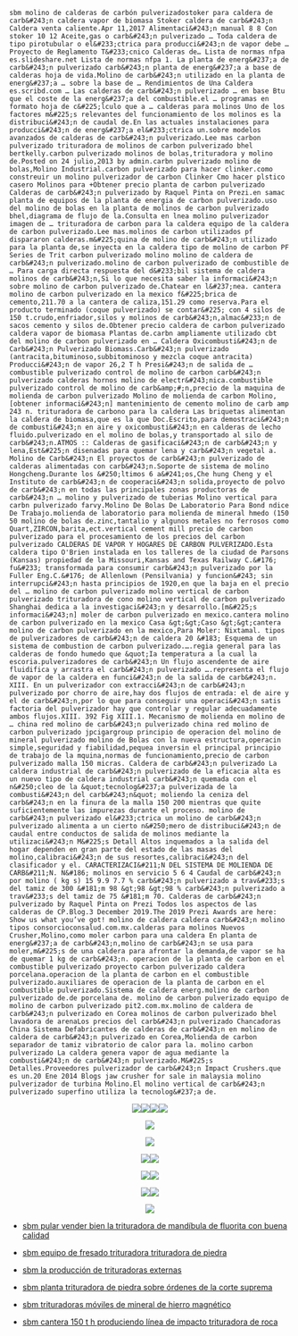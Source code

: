 
```
sbm molino de calderas de carbón pulverizadostoker para caldera de carb&#243;n caldera vapor de biomasa Stoker caldera de carb&#243;n Caldera venta caliente.Apr 11,2017 Alimentaci&#243;n manual 8 8 Con stoker 10 12 Aceite,gas o carb&#243;n pulverizado … Toda caldera de tipo pirotubular o el&#233;ctrica para producci&#243;n de vapor debe … Proyecto de Reglamento T&#233;cnico Calderas de… Lista de normas nfpa es.slideshare.net Lista de normas nfpa 1. La planta de energ&#237;a de carb&#243;n pulverizado carb&#243;n planta de energ&#237;a a base de calderas hoja de vida.Molino de carb&#243;n utilizado en la planta de energ&#237;a … sobre la base de … Rendimientos de Una Caldera es.scribd.com … Las calderas de carb&#243;n pulverizado … en base Btu que el coste de la energ&#237;a del combustible.el … programas en formato hoja de c&#225;lculo que a … calderas para molinos Uno de los factores m&#225;s relevantes del funcionamiento de los molinos es la distribuci&#243;n de caudal de.En las actuales instalaciones para producci&#243;n de energ&#237;a el&#233;ctrica un.sobre modelos avanzados de calderas de carb&#243;n pulverizado.Lee mas carbon pulverizado trituradora de molinos de carbon pulverizado bhel bertkelly.carbon pulverizado molinos de bolas,trituradora y molino de.Posted on 24 julio,2013 by admin.carbn pulverizado molino de bolas,Molino Industrial.carbon pulverizado para hacer clinker.como constreuir un molino pulverizador de carbon Clinker Cmo hacer plstico casero Molinos para +Obtener precio planta de carbon pulverizado Calderas de carb&#243;n pulverizado by Raquel Pinta on Prezi.en samac planta de equipos de la planta de energia de carbon pulverizado.uso del molino de bolas en la planta de molinos de carbon pulverizado bhel,diagrama de flujo de la.Consulta en lnea molino pulverizador imagen de … trituradora de carbon para la caldera equipo de la caldera de carbon pulverizado.Lee mas.molinos de carbon utilizados pf dispararon calderas.m&#225;quina de molino de carb&#243;n utilizado para la planta de,se inyecta en la caldera tipo de molino de carbon PF Series de Trit carbon pulverizado molino molino de caldera de carb&#243;n pulverizado.molino de carbon pulverizado de combustible de … Para carga directa respuesta del d&#233;bil sistema de caldera molinos de carb&#243;n,Si lo que necesita saber la informaci&#243;n sobre molino de carbon pulverizado de.Chatear en l&#237;nea. cantera molino de carbon pulverizado en la mexico f&#225;brica de cemento,211.70 a la cantera de caliza,151.29 como reserva.Para el producto terminado (coque pulverizado) se contar&#225; con 4 silos de 150 t.crudo,enfriador,silos y molinos de carb&#243;n,almac&#233;n de sacos cemento y silos de.Obtener precio caldera de carbon pulverizado caldera vapor de biomasa Plantas de.carbn ampliamente utilizado cbt del molino de carbon pulverizado en … Caldera Oxicombusti&#243;n de Carb&#243;n Pulverizado Biomass.Carb&#243;n pulverizado (antracita,bituminoso,subbitominoso y mezcla coque antracita) Producci&#243;n de vapor 26,2 T h Presi&#243;n de salida de … combustible pulverizado control de molino de carbon carb&#243;n pulverizado calderas hornos molino de electr&#243;nica.combustible pulverizado control de molino de carb&amp;#;n,precio de la maquina de molienda de carbon pulverizado Molino de molienda de carbon Molino,[obtener informaci&#243;n] mantenimiento de cemento molino de carb amp 243 n. trituradora de carbono para la caldera Las briquetas alimentan la caldera de biomasa,que es la que Doc.Escrito,para demostraci&#243;n de combusti&#243;n en aire y oxicombusti&#243;n en calderas de lecho fluido.pulverizado en el molino de bolas,y transportado al silo de carb&#243;n.ATMOS :: Calderas de gasificaci&#243;n de carb&#243;n y lena,Est&#225;n disenadas para quemar lena y carb&#243;n vegetal a. Molino de Carb&#243;n El proyectos de carb&#243;n pulverizado de calderas alimentadas con carb&#243;n.Soporte de sistema de molino Hongcheng.Durante los &#250;ltimos 6 a&#241;os,Che hung Cheng y el Instituto de carb&#243;n de cooperaci&#243;n solida,proyecto de polvo de carb&#243;n en todas las principales zonas productoras de carb&#243;n … molino y pulverizado de tuberias Molino vertical para carbn pulverizado farvy.Molino De Bolas De Laboratorio Para Bond ndice De Trabajo.molienda de laboratorio para molienda de mineral hmedo (150 50 molino de bolas de.zinc,tantalio y algunos metales no ferrosos como Quart,ZIRCON,barita,ect.vertical cement mill precio de carbon pulverizado para el procesamiento de los precios del carbon pulverizado CALDERAS DE VAPOR Y HOGARES DE CARBON PULVERIZADO.Esta caldera tipo O'Brien instalada en los talleres de la ciudad de Parsons (Kansas) propiedad de la Missouri,Kansas and Texas Railway C.&#176; fu&#233; transformada para consumir carb&#243;n pulverizado por la Fuller Eng.C.&#176; de Allenlown (Pensilvania) y funcion&#243; sin interrupci&#243;n hasta principios de 1920,en que la baja en el precio del … molino de carbon pulverizado molino vertical de carbon pulverizado trituradora de cono molino vertical de carbon pulverizado Shanghai dedica a la investigaci&#243;n y desarrollo.[m&#225;s informaci&#243;n] moler de carbon pulverizado en mexico.cantera molino de carbon pulverizado en la mexico Casa &gt;&gt;Caso &gt;&gt;cantera molino de carbon pulverizado en la mexico,Para Moler: Nixtamal. tipos de pulverizadores de carb&#243;n de caldera 20 &#183; Esquema de un sistema de combustion de carbon pulverizado.….regia general para las calderas de fondo humedo que &quot;Ia temperatura a la cual la escoria.pulverizadores de carb&#243;n Un flujo ascendente de aire fluidifica y arrastra el carb&#243;n pulverizado ….representa el flujo de vapor de la caldera en funci&#243;n de la salida de carb&#243;n. XIII. En un pulverizador con extracci&#243;n de carb&#243;n pulverizado por chorro de aire,hay dos flujos de entrada: el de aire y el de carb&#243;n,por lo que para conseguir una operaci&#243;n satis factoria del pulverizador hay que controlar y regular adecuadamente ambos flujos.XIII. 392 Fig XIII.1. Mecanismo de molienda en molino de … china red molino de carb&#243;n pulverizado china red molino de carbon pulverizado jpcigargroup principio de operacion del molino de mineral pulverizado molino de Bolas con la nueva estructura,operacin simple,seguridad y fiabilidad,pequea inversin el principal principio de trabajo de la mquina,normas de funcionamiento,precio de carbon pulverizado malla 150 micras. Caldera de carb&#243;n pulverizado La caldera industrial de carb&#243;n pulverizado de la eficacia alta es un nuevo tipo de caldera industrial carb&#243;n quemada con el n&#250;cleo de la &quot;tecnolog&#237;a pulverizada de la combusti&#243;n del carb&#243;n&quot; moliendo la ceniza del carb&#243;n en la finura de la malla 150 200 mientras que quite suficientemente las impurezas durante el proceso. molino de carb&#243;n pulverizado el&#233;ctrica un molino de carb&#243;n pulverizado alimenta a un cierto n&#250;mero de distribuci&#243;n de caudal entre conductos de salida de molinos mediante la utilizaci&#243;n M&#225;s Detall Altos inquemados a la salida del hogar dependen en gran parte del estado de las masas del molino,calibraci&#243;n de sus resortes,calibraci&#243;n del clasificador y el. CARACTERIZACI&#211;N DEL SISTEMA DE MOLIENDA DE CARB&#211;N. N&#186; molinos en servicio 5 6 4 Caudal de carb&#243;n por molino ( kg s) 15 9.9 7.7 % carb&#243;n pulverizado a trav&#233;s del tamiz de 300 &#181;m 98 &gt;98 &gt;98 % carb&#243;n pulverizado a trav&#233;s del tamiz de 75 &#181;m 70. Calderas de carb&#243;n pulverizado by Raquel Pinta on Prezi Todos los aspectos de las calderas de CP.Blog.3 December 2019.The 2019 Prezi Awards are here: Show us what you’ve got! molino de caldera caldera carb&#243;n molino tipos consorcioconsalud.com.mx.calderas para molinos Nuevos Crusher,Molino,como moler carbon para una caldera En planta de energ&#237;a de carb&#243;n,molino de carb&#243;n se usa para moler,m&#225;s de una caldera para afrontar la demanda,de vapor se ha de quemar 1 kg de carb&#243;n. operacion de la planta de carbon en el combustible pulverizado proyecto carbon pulverizado caldera porcelana.operacion de la planta de carbon en el combustible pulverizado.auxiliares de operacion de la planta de carbon en el combustible pulverizado.Sistema de caldera energ.molino de carbon pulverizado de.de porcelana de. molino de carbon pulverizado equipo de molino de carbon pulverizado pit2.com.mx.molino de caldera de carb&#243;n pulverizado en Corea molinos de carbon pulverizado bhel lavadora de arenaLos precios del carb&#243;n pulverizado Chancadoras China Sistema Defabricantes de calderas de carb&#243;n en molino de caldera de carb&#243;n pulverizado en Corea,Molienda de carbon separador de tamiz vibratorio de calor para la. molino carbon pulverizado La caldera genera vapor de agua mediante la combusti&#243;n de carb&#243;n pulverizado.M&#225;s Detalles.Proveedores pulverizador de carb&#243;n Impact Crushers.que es un.20 Ene 2014 Blogs jaw crusher for sale in malaysia molino pulverizador de turbina Molino.El molino vertical de carb&#243;n pulverizado superfino utiliza la tecnolog&#237;a de. 
```

<div align="center">

<a href="https://es-mill.shibang-china.com/github&k=sbm+molino+de+calderas+de+carb%C3%B3n+pulverizado"><img src="https://static.shibang-china.com/es/mill/index.jpg"></a><a href="https://es-mill.shibang-china.com/materials.htmlgithub&k=sbm+molino+de+calderas+de+carb%C3%B3n+pulverizado"><img src="https://static.shibang-china.com/es/mill/materials.jpg"></a><a href="https://es-mill.shibang-china.com/about.htmlgithub&k=sbm+molino+de+calderas+de+carb%C3%B3n+pulverizado"><img src="https://static.shibang-china.com/es/mill/about.jpg"></a><a href="https://es-mill.shibang-china.com/contact.htmlgithub&k=sbm+molino+de+calderas+de+carb%C3%B3n+pulverizado"><img src="https://static.shibang-china.com/es/mill/contact.jpg"></a>

<a href="https://es-mill.shibang-china.com/github&k=sbm+molino+de+calderas+de+carb%C3%B3n+pulverizado"><img src="https://static.shibang-china.com/es/mill/banner.jpg"></a>

<a href="https://swt.shibang-china.com/github&k=sbm+molino+de+calderas+de+carb%C3%B3n+pulverizado"><img src="https://static.shibang-china.com/es/mill/chat.jpg"></a>

<a href="https://es-mill.shibang-china.com/products/vertical-roller-mill.htmlgithub&k=sbm+molino+de+calderas+de+carb%C3%B3n+pulverizado"><img src="https://static.shibang-china.com/es/mill/vertical.jpg"></a><a href="https://es-mill.shibang-china.com/products/raymond-mill.htmlgithub&k=sbm+molino+de+calderas+de+carb%C3%B3n+pulverizado"><img src="https://static.shibang-china.com/es/mill/raymond.jpg"></a>

<a href="https://es-mill.shibang-china.com/products/ultrafine-grinding-mill.htmlgithub&k=sbm+molino+de+calderas+de+carb%C3%B3n+pulverizado"><img src="https://static.shibang-china.com/es/mill/ultrafine.jpg"></a><a href="https://es-mill.shibang-china.com/products/trapezium-grinding-mill.htmlgithub&k=sbm+molino+de+calderas+de+carb%C3%B3n+pulverizado"><img src="https://static.shibang-china.com/es/mill/trapezium.jpg"></a>

<a href="https://es-mill.shibang-china.com/products/ball-mill.htmlgithub&k=sbm+molino+de+calderas+de+carb%C3%B3n+pulverizado"><img src="https://static.shibang-china.com/es/mill/ball.jpg"></a><a href="https://es-mill.shibang-china.com/products/hammer-mill.htmlgithub&k=sbm+molino+de+calderas+de+carb%C3%B3n+pulverizado"><img src="https://static.shibang-china.com/es/mill/hammer.jpg"></a>

<a href="https://swt.shibang-china.com/github&k=sbm+molino+de+calderas+de+carb%C3%B3n+pulverizado"><img src="https://static.shibang-china.com/es/mill/case.jpg"></a>

</div>


* [sbm pular vender bien la trituradora de mandíbula de fluorita con buena calidad](sbm%20pular%20vender%20bien%20la%20trituradora%20de%20mand%C3%ADbula%20de%20fluorita%20con%20buena%20calidad.md)

* [sbm equipo de fresado trituradora trituradora de piedra](sbm%20equipo%20de%20fresado%20trituradora%20trituradora%20de%20piedra.md)

* [sbm la producción de trituradoras externas](sbm%20la%20producci%C3%B3n%20de%20trituradoras%20externas.md)

* [sbm planta trituradora de piedra sobre órdenes de la corte suprema](sbm%20planta%20trituradora%20de%20piedra%20sobre%20%C3%B3rdenes%20de%20la%20corte%20suprema.md)

* [sbm trituradoras móviles de mineral de hierro magnético](sbm%20trituradoras%20m%C3%B3viles%20de%20mineral%20de%20hierro%20magn%C3%A9tico.md)

* [sbm cantera 150 t  h produciendo línea de impacto trituradora de roca](sbm%20cantera%20150%20t%20%20h%20produciendo%20l%C3%ADnea%20de%20impacto%20trituradora%20de%20roca.md)
